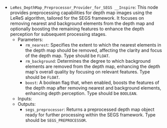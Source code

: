 - `LeRes_DepthMap_Preprocessor_Provider_for_SEGS __Inspire`: This node provides preprocessing capabilities for depth map images using the LeReS algorithm, tailored for the SEGS framework. It focuses on removing nearest and background elements from the depth map and optionally boosting the remaining features to enhance the depth perception for subsequent processing stages.
    - Parameters:
        - `rm_nearest`: Specifies the extent to which the nearest elements in the depth map should be removed, affecting the clarity and focus of the depth map. Type should be `FLOAT`.
        - `rm_background`: Determines the degree to which background elements are removed from the depth map, enhancing the depth map's overall quality by focusing on relevant features. Type should be `FLOAT`.
        - `boost`: A boolean flag that, when enabled, boosts the features of the depth map after removing nearest and background elements, enhancing depth perception. Type should be `BOOLEAN`.
    - Inputs:
    - Outputs:
        - `segs_preprocessor`: Returns a preprocessed depth map object ready for further processing within the SEGS framework. Type should be `SEGS_PREPROCESSOR`.
